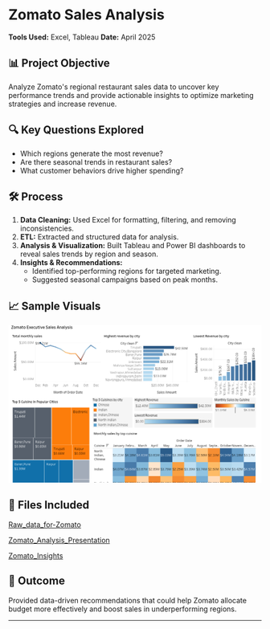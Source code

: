 # Zomato Sales Analysis

**Tools Used:** Excel, Tableau 
**Date:** April 2025

## 📊 Project Objective
Analyze Zomato's regional restaurant sales data to uncover key performance trends and provide actionable insights to optimize marketing strategies and increase revenue.

## 🔍 Key Questions Explored
- Which regions generate the most revenue?
- Are there seasonal trends in restaurant sales?
- What customer behaviors drive higher spending?

## 🛠️ Process
1. **Data Cleaning:** Used Excel for formatting, filtering, and removing inconsistencies.
2. **ETL:** Extracted and structured data for analysis.
3. **Analysis & Visualization:** Built Tableau and Power BI dashboards to reveal sales trends by region and season.
4. **Insights & Recommendations:**
   - Identified top-performing regions for targeted marketing.
   - Suggested seasonal campaigns based on peak months.

## 📈 Sample Visuals
![Zomato_Executive_dashbord](https://github.com/Travon-77/BI_Analytics_Tripleten_Projects/blob/main/Zomato%20Sales%20Analysis/Zomato%20Executive%20Dashboard.png) 

## 📂 Files Included
[Raw_data_for-Zomato](https://github.com/Travon-77/BI_Analytics_Tripleten_Projects/tree/main/Zomato%20Sales%20Analysis/Raw%20data%20for%20Zomato)

[Zomato_Analysis_Presentation](https://github.com/Travon-77/BI_Analytics_Tripleten_Projects/blob/main/Zomato%20Sales%20Analysis/Zomato%20Analysis%20Presentation/Zomato%20Sales%20Analysis%20Presentation.pdf)

[Zomato_Insights](https://github.com/Travon-77/BI_Analytics_Tripleten_Projects/blob/main/Zomato%20Sales%20Analysis/Insights.jpeg) 

## 🧠 Outcome
Provided data-driven recommendations that could help Zomato allocate budget more effectively and boost sales in underperforming regions.

---
